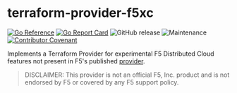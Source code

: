 # terraform-provider-f5xc

[![Go Reference](https://pkg.go.dev/badge/github.com/memes/terraform-provider-f5xc.svg)](https://pkg.go.dev/github.com/memes/terraform-provider-f5xc)
[![Go Report Card](https://goreportcard.com/badge/github.com/memes/terraform-provider-f5xc)](https://goreportcard.com/report/github.com/memes/terraform-provider-f5xc)
![GitHub release](https://img.shields.io/github/v/release/memes/terraform-provider-f5xc?sort=semver)
![Maintenance](https://img.shields.io/maintenance/yes/2024)
[![Contributor Covenant](https://img.shields.io/badge/Contributor%20Covenant-2.1-4baaaa.svg)](CODE_OF_CONDUCT.md)

Implements a Terraform Provider for experimental F5 Distributed Cloud features not present in F5's published [provider](https://registry.terraform.io/providers/volterraedge/volterra/latest/docs).

> DISCLAIMER: This provider is not an official F5, Inc. product and is not endorsed by F5 or covered by any F5 support policy.
